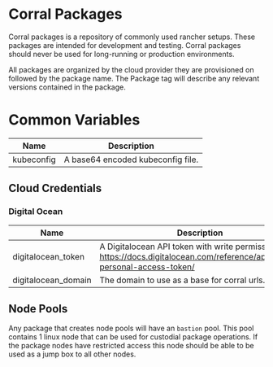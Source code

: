# Corral Packages

Corral packages is a repository of commonly used rancher setups.  These packages are intended for development and 
testing.  Corral packages should never be used for long-running or production environments.

All packages are organized by the cloud provider they are provisioned on followed by the package name.  The Package tag
will describe any relevant versions contained in the package.

# Common Variables

| Name       | Description                       |
|------------|-----------------------------------|
| kubeconfig | A base64 encoded kubeconfig file. |

## Cloud Credentials

### Digital Ocean
| Name                | Description                                                                                                               |
|---------------------|---------------------------------------------------------------------------------------------------------------------------|
| digitalocean_token  | A Digitalocean API token with write permission. https://docs.digitalocean.com/reference/api/create-personal-access-token/ |
| digitalocean_domain | The domain to use as a base for corral urls.                                                                              |

## Node Pools

Any package that creates node pools will have an `bastion` pool.  This pool contains 1 linux node that can be used
for custodial package operations.  If the package nodes have restricted access this node should be able to be used as a
jump box to all other nodes.
